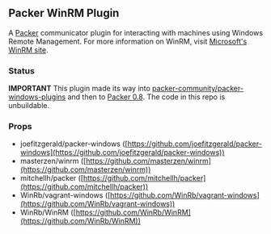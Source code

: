## Packer WinRM Plugin

A [Packer](http://www.packer.io/) communicator plugin for interacting with machines using Windows Remote Management. For more information on WinRM, visit [Microsoft's WinRM site](http://msdn.microsoft.com/en-us/library/aa384426\(v=VS.85\).aspx).

### Status

**IMPORTANT** This plugin made its way into [packer-community/packer-windows-plugins](https://github.com/packer-community/packer-windows-plugins) and then to [Packer 0.8](https://www.hashicorp.com/blog/packer-0-8.html). The code in this repo is unbuildable.

### Props

- joefitzgerald/packer-windows ([https://github.com/joefitzgerald/packer-windows](https://github.com/joefitzgerald/packer-windows))
- masterzen/winrm ([https://github.com/masterzen/winrm](https://github.com/masterzen/winrm))
- mitchellh/packer ([https://github.com/mitchellh/packer](https://github.com/mitchellh/packer))
- WinRb/vagrant-windows ([https://github.com/WinRb/vagrant-windows](https://github.com/WinRb/vagrant-windows))
- WinRb/WinRM ([https://github.com/WinRb/WinRM](https://github.com/WinRb/WinRM))
 
